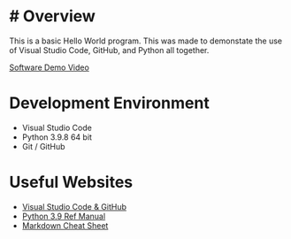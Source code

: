 # # Overview

This is a basic Hello World program. This was made to demonstate the use of Visual Studio Code, GitHub, and Python all together. 

[Software Demo Video](https://youtu.be/3_oGe44XZNk)

# Development Environment

* Visual Studio Code
* Python 3.9.8 64 bit
* Git / GitHub

# Useful Websites

* [Visual Studio Code & GitHub](http://url.link.goes.here)
* [Python 3.9 Ref Manual](https://docs.python.org/3/reference/)
* [Markdown Cheat Sheet](https://www.markdownguide.org/cheat-sheet/)